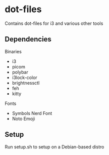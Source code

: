 # dot-files

Contains dot-files for i3 and various other tools

## Dependencies

Binaries
- i3
- picom
- polybar
- i3lock-color
- brightnessctl
- feh
- kitty

Fonts
- Symbols Nerd Font
- Noto Emoji

## Setup

Run setup.sh to setup on a Debian-based distro
